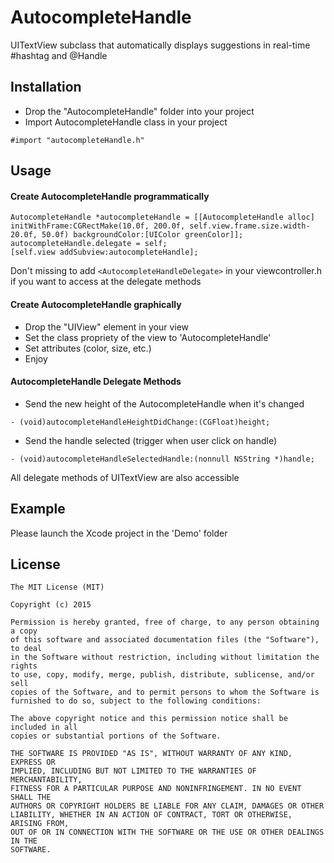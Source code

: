 # AutocompleteHandle
UITextView subclass that automatically displays suggestions in real-time #hashtag and @Handle

## Installation
* Drop the "AutocompleteHandle" folder into your project
* Import AutocompleteHandle class in your project
```
#import "autocompleteHandle.h"
```

## Usage
#### Create AutocompleteHandle programmatically
```objc
AutocompleteHandle *autocompleteHandle = [[AutocompleteHandle alloc] initWithFrame:CGRectMake(10.0f, 200.0f, self.view.frame.size.width-20.0f, 50.0f) backgroundColor:[UIColor greenColor]];
autocompleteHandle.delegate = self;
[self.view addSubview:autocompleteHandle];
```
Don't missing to add `<AutocompleteHandleDelegate>` in your viewcontroller.h if you want to access at the delegate methods
#### Create AutocompleteHandle graphically
* Drop the "UIView" element in your view
* Set the class propriety of the view to 'AutocompleteHandle'
* Set attributes (color, size, etc.)
* Enjoy

#### AutocompleteHandle Delegate Methods
* Send the new height of the AutocompleteHandle when it's changed
```objc
- (void)autocompleteHandleHeightDidChange:(CGFloat)height;
```
* Send the handle selected (trigger when user click on handle)
```objc
- (void)autocompleteHandleSelectedHandle:(nonnull NSString *)handle;
```
All delegate methods of UITextView are also accessible
## Example
Please launch the Xcode project in the 'Demo' folder

## License
```
The MIT License (MIT)

Copyright (c) 2015 

Permission is hereby granted, free of charge, to any person obtaining a copy
of this software and associated documentation files (the "Software"), to deal
in the Software without restriction, including without limitation the rights
to use, copy, modify, merge, publish, distribute, sublicense, and/or sell
copies of the Software, and to permit persons to whom the Software is
furnished to do so, subject to the following conditions:

The above copyright notice and this permission notice shall be included in all
copies or substantial portions of the Software.

THE SOFTWARE IS PROVIDED "AS IS", WITHOUT WARRANTY OF ANY KIND, EXPRESS OR
IMPLIED, INCLUDING BUT NOT LIMITED TO THE WARRANTIES OF MERCHANTABILITY,
FITNESS FOR A PARTICULAR PURPOSE AND NONINFRINGEMENT. IN NO EVENT SHALL THE
AUTHORS OR COPYRIGHT HOLDERS BE LIABLE FOR ANY CLAIM, DAMAGES OR OTHER
LIABILITY, WHETHER IN AN ACTION OF CONTRACT, TORT OR OTHERWISE, ARISING FROM,
OUT OF OR IN CONNECTION WITH THE SOFTWARE OR THE USE OR OTHER DEALINGS IN THE
SOFTWARE.
```
